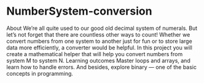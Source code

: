 # NumberSystem-conversion
About
We’re all quite used to our good old decimal system of numerals. But let’s not forget that there are countless other ways to count! Whether we convert numbers from one system to another just for fun or to store large data more efficiently, a converter would be helpful. In this project you will create a mathematical helper that will help you convert numbers from system M to system N.
Learning outcomes
Master loops and arrays, and learn how to handle errors. And besides, explore binary — one of the basic concepts in programming.
